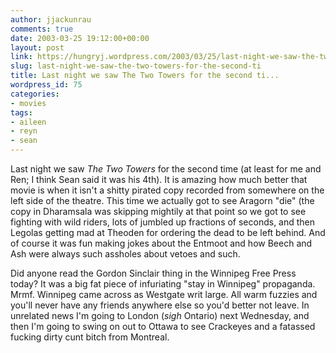 ```yaml
---
author: jjackunrau
comments: true
date: 2003-03-25 19:12:00+00:00
layout: post
link: https://hungryj.wordpress.com/2003/03/25/last-night-we-saw-the-two-towers-for-the-second-ti/
slug: last-night-we-saw-the-two-towers-for-the-second-ti
title: Last night we saw The Two Towers for the second ti...
wordpress_id: 75
categories:
- movies
tags:
- aileen
- reyn
- sean
---
```


Last night we saw _The Two Towers_ for the second time (at least for me and Ren; I think Sean said it was his 4th).  It is amazing how much better that movie is when it isn't a shitty pirated copy recorded from somewhere on the left side of the theatre.  This time we actually got to see Aragorn "die" (the copy in Dharamsala was skipping mightily at that point so we got to see fighting with wild riders, lots of jumbled up fractions of seconds, and then Legolas getting mad at Theoden for ordering the dead to be left behind.  And of course it was fun making jokes about the Entmoot and how Beech and Ash were always such assholes about vetoes and such.
  

  
Did anyone read the Gordon Sinclair thing in the Winnipeg Free Press today?  It was a big fat piece of infuriating "stay in Winnipeg" propaganda.  Mrmf.  Winnipeg came across as Westgate writ large.  All warm fuzzies and you'll never have any friends anywhere else so you'd better not leave.  In unrelated news I'm going to London (*sigh* Ontario) next Wednesday, and then I'm going to swing on out to Ottawa to see Crackeyes and a fatassed fucking dirty cunt bitch from Montreal.
